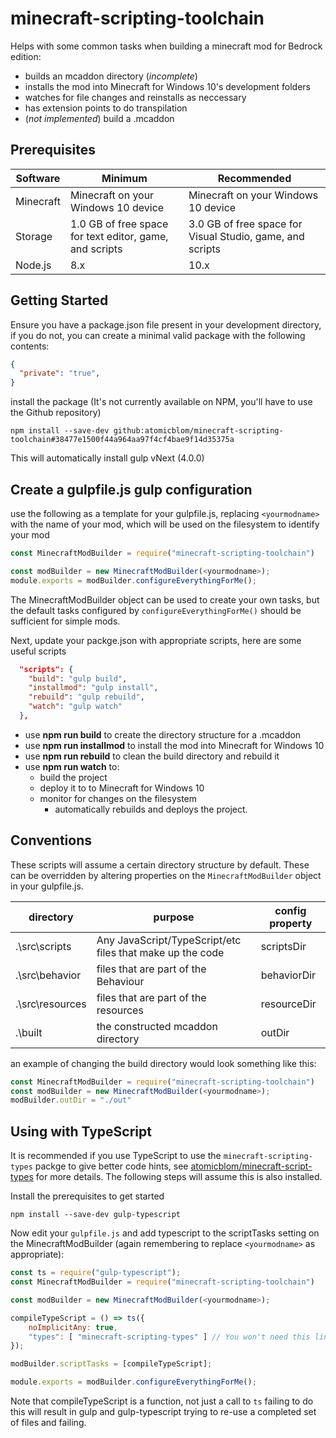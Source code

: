 # minecraft-scripting-toolchain

Helps with some common tasks when building a minecraft mod for Bedrock edition:
* builds an mcaddon directory (*incomplete*)
* installs the mod into Minecraft for Windows 10's development folders
* watches for file changes and reinstalls as neccessary
* has extension points to do transpilation
* (*not implemented*) build a .mcaddon

## Prerequisites
| Software    | Minimum                                     | Recommended                                               | 
| ----------- | ------------------------------------------- | --------------------------------------------------------- | 
| Minecraft   | Minecraft on your Windows 10 device         | Minecraft on your Windows 10 device                       |
| Storage     | 1.0 GB of free space for text editor, game, and scripts | 3.0 GB of free space for Visual Studio, game, and scripts |
| Node.js     | 8.x                                         | 10.x                                                      |


## Getting Started
Ensure you have a package.json file present in your development directory, if you do not, you can create a minimal valid package with the following contents:
```json
{
  "private": "true",
}
```

install the package (It's not currently available on NPM, you'll have to use the Github repository)
```
npm install --save-dev github:atomicblom/minecraft-scripting-toolchain#38477e1500f44a964aa97f4cf4bae9f14d35375a
```

This will automatically install gulp vNext (4.0.0)

## Create a gulpfile.js gulp configuration

use the following as a template for your gulpfile.js, replacing `<yourmodname>` with the name of your mod, which will be used on the filesystem to identify your mod

```javascript
const MinecraftModBuilder = require("minecraft-scripting-toolchain")

const modBuilder = new MinecraftModBuilder(<yourmodname>);
module.exports = modBuilder.configureEverythingForMe();
```

The MinecraftModBuilder object can be used to create your own tasks, but the default tasks configured by `configureEverythingForMe()` should be sufficient for simple mods.

Next, update your packge.json with appropriate scripts, here are some useful scripts
```json
  "scripts": {
    "build": "gulp build",
    "installmod": "gulp install",
    "rebuild": "gulp rebuild",
    "watch": "gulp watch"
  },
```

* use **npm run build** to create the directory structure for a .mcaddon
* use **npm run installmod** to install the mod into Minecraft for Windows 10
* use **npm run rebuild** to clean the build directory and rebuild it
* use **npm run watch** to:
    * build the project
    * deploy it to to Minecraft for Windows 10
    * monitor for changes on the filesystem
        * automatically rebuilds and deploys the project.

## Conventions

These scripts will assume a certain directory structure by default. These can be overridden by altering properties on the `MinecraftModBuilder` object in your gulpfile.js.

| directory | purpose | config property |
|-----------|---------|-----------------|
| .\src\scripts | Any JavaScript/TypeScript/etc files that make up the code | scriptsDir |
| .\src\behavior | files that are part of the Behaviour | behaviorDir |
| .\src\resources | files that are part of the resources | resourceDir |
| .\built | the constructed mcaddon directory | outDir |

an example of changing the build directory would look something like this:
```javascript
const MinecraftModBuilder = require("minecraft-scripting-toolchain")
const modBuilder = new MinecraftModBuilder(<yourmodname>);
modBuilder.outDir = "./out"
```

## Using with TypeScript
It is recommended if you use TypeScript to use the `minecraft-scripting-types` packge to give better code hints, see [atomicblom/minecraft-script-types](http://github.com/AtomicBlom/minecraft-script-types) for more details. The following steps will assume this is also installed.

Install the prerequisites to get started
```
npm install --save-dev gulp-typescript
```

Now edit your `gulpfile.js` and add typescript to the scriptTasks setting on the MinecraftModBuilder (again remembering to replace `<yourmodname>` as appropriate):

```javascript
const ts = require("gulp-typescript");
const MinecraftModBuilder = require("minecraft-scripting-toolchain")

const modBuilder = new MinecraftModBuilder(<yourmodname>);

compileTypeScript = () => ts({
    noImplicitAny: true,
    "types": [ "minecraft-scripting-types" ] // You won't need this line if you're not using the types
});

modBuilder.scriptTasks = [compileTypeScript];

module.exports = modBuilder.configureEverythingForMe();
```

Note that compileTypeScript is a function, not just a call to `ts` failing to do this will result in gulp and gulp-typescript trying to re-use a completed set of files and failing.